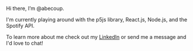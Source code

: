 Hi there, I’m @abecoup.

I'm currently playing around with the p5js library, React.js, Node.js, and the Spotify API.

To learn more about me check out my [LinkedIn](https://www.linkedin.com/in/abraham-couperus-9374aa1a3/) or send me a message and I'd love to chat!
